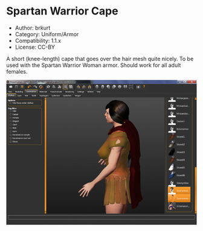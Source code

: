 # Spartan Warrior Cape

* Author: brkurt
* Category: Uniform/Armor
* Compatibility: 1.1.x
* License: CC-BY

A short (knee-length) cape that goes over the hair mesh quite nicely. To be used with the Spartan Warrior Woman armor. Should work for all adult females. 

![Example](spartanWarriorCape1MHGUI.png)

